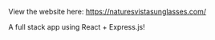 View the website here:
https://naturesvistasunglasses.com/

A full stack app using React + Express.js!

